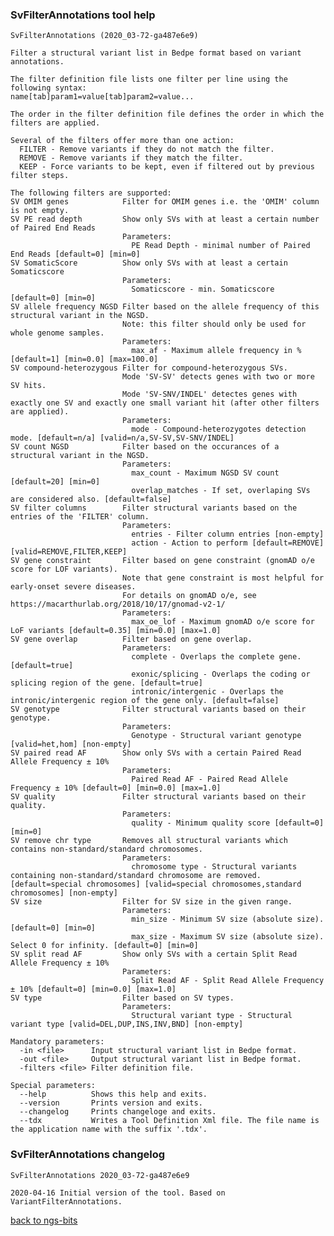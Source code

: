 ### SvFilterAnnotations tool help
	SvFilterAnnotations (2020_03-72-ga487e6e9)
	
	Filter a structural variant list in Bedpe format based on variant annotations.
	
	The filter definition file lists one filter per line using the following syntax:
	name[tab]param1=value[tab]param2=value...
	
	The order in the filter definition file defines the order in which the filters are applied.
	
	Several of the filters offer more than one action:
	  FILTER - Remove variants if they do not match the filter.
	  REMOVE - Remove variants if they match the filter.
	  KEEP - Force variants to be kept, even if filtered out by previous filter steps.
	
	The following filters are supported:
	SV OMIM genes            Filter for OMIM genes i.e. the 'OMIM' column is not empty.
	SV PE read depth         Show only SVs with at least a certain number of Paired End Reads
	                         Parameters:
	                           PE Read Depth - minimal number of Paired End Reads [default=0] [min=0]
	SV SomaticScore          Show only SVs with at least a certain Somaticscore
	                         Parameters:
	                           Somaticscore - min. Somaticscore [default=0] [min=0]
	SV allele frequency NGSD Filter based on the allele frequency of this structural variant in the NGSD.
	                         Note: this filter should only be used for whole genome samples.
	                         Parameters:
	                           max_af - Maximum allele frequency in % [default=1] [min=0.0] [max=100.0]
	SV compound-heterozygous Filter for compound-heterozygous SVs.
	                         Mode 'SV-SV' detects genes with two or more SV hits.
	                         Mode 'SV-SNV/INDEL' detectes genes with exactly one SV and exactly one small variant hit (after other filters are applied).
	                         Parameters:
	                           mode - Compound-heterozygotes detection mode. [default=n/a] [valid=n/a,SV-SV,SV-SNV/INDEL]
	SV count NGSD            Filter based on the occurances of a structural variant in the NGSD.
	                         Parameters:
	                           max_count - Maximum NGSD SV count [default=20] [min=0]
	                           overlap_matches - If set, overlaping SVs are considered also. [default=false]
	SV filter columns        Filter structural variants based on the entries of the 'FILTER' column.
	                         Parameters:
	                           entries - Filter column entries [non-empty]
	                           action - Action to perform [default=REMOVE] [valid=REMOVE,FILTER,KEEP]
	SV gene constraint       Filter based on gene constraint (gnomAD o/e score for LOF variants).
	                         Note that gene constraint is most helpful for early-onset severe diseases.
	                         For details on gnomAD o/e, see https://macarthurlab.org/2018/10/17/gnomad-v2-1/
	                         Parameters:
	                           max_oe_lof - Maximum gnomAD o/e score for LoF variants [default=0.35] [min=0.0] [max=1.0]
	SV gene overlap          Filter based on gene overlap.
	                         Parameters:
	                           complete - Overlaps the complete gene. [default=true]
	                           exonic/splicing - Overlaps the coding or splicing region of the gene. [default=true]
	                           intronic/intergenic - Overlaps the intronic/intergenic region of the gene only. [default=false]
	SV genotype              Filter structural variants based on their genotype.
	                         Parameters:
	                           Genotype - Structural variant genotype [valid=het,hom] [non-empty]
	SV paired read AF        Show only SVs with a certain Paired Read Allele Frequency ± 10%
	                         Parameters:
	                           Paired Read AF - Paired Read Allele Frequency ± 10% [default=0] [min=0.0] [max=1.0]
	SV quality               Filter structural variants based on their quality.
	                         Parameters:
	                           quality - Minimum quality score [default=0] [min=0]
	SV remove chr type       Removes all structural variants which contains non-standard/standard chromosomes.
	                         Parameters:
	                           chromosome type - Structural variants containing non-standard/standard chromosome are removed. [default=special chromosomes] [valid=special chromosomes,standard chromosomes] [non-empty]
	SV size                  Filter for SV size in the given range.
	                         Parameters:
	                           min_size - Minimum SV size (absolute size). [default=0] [min=0]
	                           max_size - Maximum SV size (absolute size). Select 0 for infinity. [default=0] [min=0]
	SV split read AF         Show only SVs with a certain Split Read Allele Frequency ± 10%
	                         Parameters:
	                           Split Read AF - Split Read Allele Frequency ± 10% [default=0] [min=0.0] [max=1.0]
	SV type                  Filter based on SV types.
	                         Parameters:
	                           Structural variant type - Structural variant type [valid=DEL,DUP,INS,INV,BND] [non-empty]
	
	Mandatory parameters:
	  -in <file>      Input structural variant list in Bedpe format.
	  -out <file>     Output structural variant list in Bedpe format.
	  -filters <file> Filter definition file.
	
	Special parameters:
	  --help          Shows this help and exits.
	  --version       Prints version and exits.
	  --changelog     Prints changeloge and exits.
	  --tdx           Writes a Tool Definition Xml file. The file name is the application name with the suffix '.tdx'.
	
### SvFilterAnnotations changelog
	SvFilterAnnotations 2020_03-72-ga487e6e9
	
	2020-04-16 Initial version of the tool. Based on VariantFilterAnnotations.
[back to ngs-bits](https://github.com/imgag/ngs-bits)